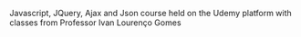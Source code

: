 Javascript, JQuery, Ajax and Json course held on the Udemy platform with classes from Professor Ivan Lourenço Gomes
